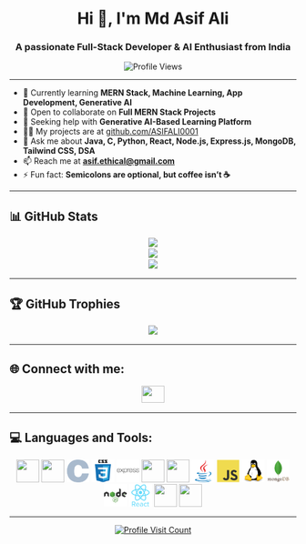 <h1 align="center">Hi 👋, I'm Md Asif Ali</h1>
<h3 align="center">A passionate Full-Stack Developer & AI Enthusiast from India</h3>

<p align="center">
  <img src="https://komarev.com/ghpvc/?username=ASIFALI0001&label=Profile%20views&color=0e75b6&style=flat" alt="Profile Views" />
</p>

---

- 🌱 Currently learning **MERN Stack, Machine Learning, App Development, Generative AI**  
- 👯 Open to collaborate on **Full MERN Stack Projects**  
- 🤝 Seeking help with **Generative AI-Based Learning Platform**  
- 👨‍💻 My projects are at [github.com/ASIFALI0001](https://github.com/ASIFALI0001)  
- 💬 Ask me about **Java, C, Python, React, Node.js, Express.js, MongoDB, Tailwind CSS, DSA**  
- 📫 Reach me at **asif.ethical@gmail.com**  
- ⚡ Fun fact: **Semicolons are optional, but coffee isn’t ☕**  

---

## 📊 GitHub Stats
<div align="center">

![](https://github-readme-stats.vercel.app/api?username=ASIFALI0001&theme=dark&hide_border=true&include_all_commits=false&count_private=true)  
![](https://nirzak-streak-stats.vercel.app/?user=ASIFALI0001&theme=dark&hide_border=true)  
![](https://github-readme-stats.vercel.app/api/top-langs/?username=ASIFALI0001&theme=dark&hide_border=true&include_all_commits=false&count_private=true&layout=compact)  

</div>

---

## 🏆 GitHub Trophies
<div align="center">

![](https://github-profile-trophy.vercel.app/?username=ASIFALI0001&theme=radical&no-frame=false&no-bg=true&margin-w=4)

</div>

---

## 🌐 Connect with me:
<p align="center">
<a href="https://www.linkedin.com/in/mdasifali1/" target="blank"><img src="https://raw.githubusercontent.com/rahuldkjain/github-profile-readme-generator/master/src/images/icons/Social/linked-in-alt.svg" height="30" width="40" /></a>

</p>

---

## 💻 Languages and Tools:
<p align="center">
  <a href="https://www.arduino.cc/" target="_blank"><img src="https://cdn.worldvectorlogo.com/logos/arduino-1.svg" width="40" height="40"/></a>
  <a href="https://www.blender.org/" target="_blank"><img src="https://download.blender.org/branding/community/blender_community_badge_white.svg" width="40" height="40"/></a>
  <a href="https://www.cprogramming.com/" target="_blank"><img src="https://raw.githubusercontent.com/devicons/devicon/master/icons/c/c-original.svg" width="40" height="40"/></a>
  <a href="https://developer.mozilla.org/en-US/docs/Web/CSS" target="_blank"><img src="https://raw.githubusercontent.com/devicons/devicon/master/icons/css3/css3-original-wordmark.svg" width="40" height="40"/></a>
  <a href="https://expressjs.com" target="_blank"><img src="https://raw.githubusercontent.com/devicons/devicon/master/icons/express/express-original-wordmark.svg" width="40" height="40"/></a>
  <a href="https://firebase.google.com/" target="_blank"><img src="https://www.vectorlogo.zone/logos/firebase/firebase-icon.svg" width="40" height="40"/></a>
  <a href="https://git-scm.com/" target="_blank"><img src="https://www.vectorlogo.zone/logos/git-scm/git-scm-icon.svg" width="40" height="40"/></a>
  <a href="https://www.java.com" target="_blank"><img src="https://raw.githubusercontent.com/devicons/devicon/master/icons/java/java-original.svg" width="40" height="40"/></a>
  <a href="https://developer.mozilla.org/en-US/docs/Web/JavaScript" target="_blank"><img src="https://raw.githubusercontent.com/devicons/devicon/master/icons/javascript/javascript-original.svg" width="40" height="40"/></a>
  <a href="https://www.linux.org/" target="_blank"><img src="https://raw.githubusercontent.com/devicons/devicon/master/icons/linux/linux-original.svg" width="40" height="40"/></a>
  <a href="https://www.mongodb.com/" target="_blank"><img src="https://raw.githubusercontent.com/devicons/devicon/master/icons/mongodb/mongodb-original-wordmark.svg" width="40" height="40"/></a>
  <a href="https://nodejs.org" target="_blank"><img src="https://raw.githubusercontent.com/devicons/devicon/master/icons/nodejs/nodejs-original-wordmark.svg" width="40" height="40"/></a>
  <a href="https://reactjs.org/" target="_blank"><img src="https://raw.githubusercontent.com/devicons/devicon/master/icons/react/react-original-wordmark.svg" width="40" height="40"/></a>
  <a href="https://tailwindcss.com/" target="_blank"><img src="https://www.vectorlogo.zone/logos/tailwindcss/tailwindcss-icon.svg" width="40" height="40"/></a>
  <a href="https://www.tensorflow.org" target="_blank"><img src="https://www.vectorlogo.zone/logos/tensorflow/tensorflow-icon.svg" width="40" height="40"/></a>
</p>

---

<p align="center">
  <a href="https://visitcount.itsvg.in">
    <img src="https://visitcount.itsvg.in/api?id=ASIFALI0001&icon=0&color=0" alt="Profile Visit Count"/>
  </a>
</p>
